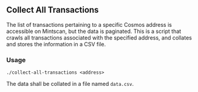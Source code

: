 ## Collect All Transactions

The list of transactions pertaining to a specific Cosmos address is accessible on Mintscan, but the data is paginated. This is a script that crawls all transactions associated with the specified address, and collates and stores the information in a CSV file.

### Usage

```
./collect-all-transactions <address>
```

The data shall be collated in a file named `data.csv`.